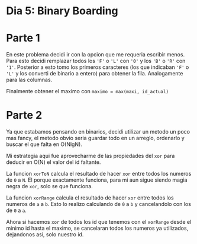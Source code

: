 # Dia 5: Binary Boarding

# Parte 1

En este problema decidi ir con la opcion que me requeria escribir menos. Para esto decidi remplazar todos los `'F'` o `'L'` con `'0'` y los `'B'` o `'R'` con `'1'`. Posterior a esto tomo los primeros caracteres (los que indicaban `'F'` o `'L'` y los converti de binario a entero) para obtener la fila. Analogamente para las columnas.

Finalmente obtener el maximo con `maximo = max(maxi, id_actual)`

# Parte 2

Ya que estabamos pensando en binarios, decidi utilizar un metodo un poco mas fancy, el metodo obvio seria guardar todo en un arreglo, ordenarlo y buscar el que falta en O(NlgN). 

Mi estrategia aqui fue aprovecharme de las propiedades del `xor` para deducir en O(N) el valor del id faltante.

La funcion `xorToN` calcula el resultado de hacer `xor` entre todos los numeros de `0` a `N`. El porque exactamente funciona, para mi aun sigue siendo magia negra de `xor`, solo se que funciona.

La funcion `xorRange` calcula el resultado de hacer `xor` entre todos los numeros de `a` a `b`. Esto lo realizo calculando de `0` a `b` y cancelandolo con los de `0` a `a`.

Ahora si hacemos `xor` de todos los id que tenemos con el `xorRange` desde el minimo id hasta el maximo, se cancelaran todos los numeros ya utilizados, dejandonos asi, solo nuestro id.